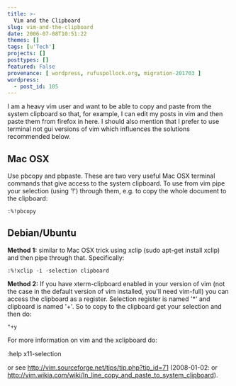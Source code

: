 ```yaml
---
title: >-
  Vim and the Clipboard
slug: vim-and-the-clipboard
date: 2006-07-08T10:51:22
themes: []
tags: [u'Tech']
projects: []
posttypes: []
featured: False
provenance: [ wordpress, rufuspollock.org, migration-201703 ]
wordpress:
  - post_id: 105
---
```


I am a heavy vim user and want to be able to copy and paste from the system clipboard so that, for example, I can edit my posts in vim and then paste them from firefox in here. I should also mention that I prefer to use terminal not gui versions of vim which influences the solutions recommended below.

## Mac OSX ##

Use pbcopy and pbpaste. These are two very useful Mac OSX terminal commands that give access to the system clipboard. To use from vim pipe your selection (using '!') through them, e.g. to copy the whole document to the clipboard:

<code>:%!pbcopy</code>

## Debian/Ubuntu ##

**Method 1:** similar to Mac OSX trick using xclip (sudo apt-get install xclip) and then pipe through that. Specifically:

    :%!xclip -i -selection clipboard

**Method 2:** If you have xterm-clipboard enabled in your version of vim (not the case in the default version of vim installed, you'll need vim-full) you can access the clipboard as a register. Selection register is named '*' and clipboard is named '+'. So to copy to the clipboard get your selection and then do:

<code>"+y</code>

For more information on vim and the xclipboard do:

:help x11-selection

or see <http://vim.sourceforge.net/tips/tip.php?tip_id=71> (2008-01-02: or <http://vim.wikia.com/wiki/In_line_copy_and_paste_to_system_clipboard>).

